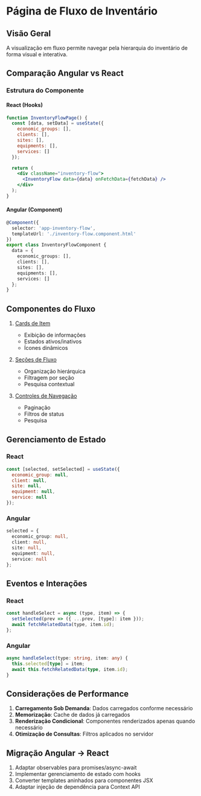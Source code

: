 # Página de Fluxo de Inventário

## Visão Geral
A visualização em fluxo permite navegar pela hierarquia do inventário de forma visual e interativa.

## Comparação Angular vs React

### Estrutura do Componente

#### React (Hooks)
```jsx
function InventoryFlowPage() {
  const [data, setData] = useState({
    economic_groups: [],
    clients: [],
    sites: [],
    equipments: [],
    services: []
  });

  return (
    <div className="inventory-flow">
      <InventoryFlow data={data} onFetchData={fetchData} />
    </div>
  );
}
```

#### Angular (Component)
```typescript
@Component({
  selector: 'app-inventory-flow',
  templateUrl: './inventory-flow.component.html'
})
export class InventoryFlowComponent {
  data = {
    economic_groups: [],
    clients: [],
    sites: [],
    equipments: [],
    services: []
  };
}
```

## Componentes do Fluxo

1. [Cards de Item](componentes/flow-cards.md)
   - Exibição de informações
   - Estados ativos/inativos
   - Ícones dinâmicos

2. [Seções de Fluxo](componentes/flow-sections.md)
   - Organização hierárquica
   - Filtragem por seção
   - Pesquisa contextual

3. [Controles de Navegação](componentes/flow-controls.md)
   - Paginação
   - Filtros de status
   - Pesquisa

## Gerenciamento de Estado

### React
```jsx
const [selected, setSelected] = useState({
  economic_group: null,
  client: null,
  site: null,
  equipment: null,
  service: null
});
```

### Angular
```typescript
selected = {
  economic_group: null,
  client: null,
  site: null,
  equipment: null,
  service: null
};
```

## Eventos e Interações

### React
```jsx
const handleSelect = async (type, item) => {
  setSelected(prev => ({ ...prev, [type]: item }));
  await fetchRelatedData(type, item.id);
};
```

### Angular
```typescript
async handleSelect(type: string, item: any) {
  this.selected[type] = item;
  await this.fetchRelatedData(type, item.id);
}
```

## Considerações de Performance

1. **Carregamento Sob Demanda**: Dados carregados conforme necessário
2. **Memorização**: Cache de dados já carregados
3. **Renderização Condicional**: Componentes renderizados apenas quando necessário
4. **Otimização de Consultas**: Filtros aplicados no servidor

## Migração Angular → React

1. Adaptar observables para promises/async-await
2. Implementar gerenciamento de estado com hooks
3. Converter templates aninhados para componentes JSX
4. Adaptar injeção de dependência para Context API
